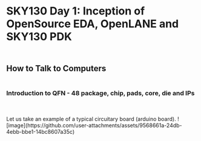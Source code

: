# SKY130 Day 1: Inception of OpenSource EDA, OpenLANE and SKY130 PDK
## <br> How to Talk to Computers
### <br> Introduction to QFN - 48 package, chip, pads, core, die and IPs
<br>
<br> Let us take an example of a typical circuitary board (arduino board). 
![image](https://github.com/user-attachments/assets/9568661a-24db-4ebb-bbe1-14bc8607a35c)

